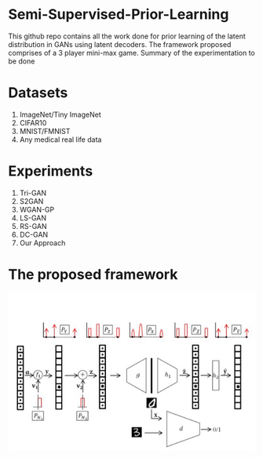 # Semi-Supervised-Prior-Learning
This github repo contains all the work done for prior learning of the latent distribution in GANs using latent decoders. The framework proposed comprises of a 3 player mini-max game.
Summary of the experimentation to be done
# Datasets         
1. ImageNet/Tiny ImageNet
2. CIFAR10
3. MNIST/FMNIST
4. Any medical real life data
# Experiments
1. Tri-GAN
2. S2GAN
3. WGAN-GP
4. LS-GAN
5. RS-GAN
6. DC-GAN
7. Our Approach
# The proposed framework
![alt text](https://raw.githubusercontent.com/saurabhkumar8112/Semi-Supervised-Prior-Learning/master/NEMGAN%20Arch.JPG)

